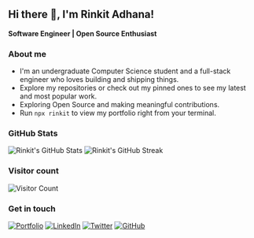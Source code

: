## Hi there :wave:, I'm Rinkit Adhana! 
**Software Engineer | Open Source Enthusiast**

### About me

- I'm an undergraduate Computer Science student and a full-stack engineer who loves building and shipping things.
- Explore my repositories or check out my pinned ones to see my latest and most popular work.
- Exploring Open Source and making meaningful contributions.
- Run `npx rinkit` to view my portfolio right from your terminal.


### GitHub Stats
![Rinkit's GitHub Stats](https://github-readme-stats.vercel.app/api?username=rinkitadhana&show_icons=true&theme=dark)  ![Rinkit's GitHub Streak](https://github-readme-streak-stats.herokuapp.com/?user=rinkitadhana&theme=dark)



### Visitor count
![Visitor Count](https://count.getloli.com/get/@rinkitadhana?theme=rule34)


### Get in touch
[![Portfolio](https://img.shields.io/badge/Portfolio-grey?style=for-the-badge&logo=vercel)](https://rinkit.tech)
[![LinkedIn](https://img.shields.io/badge/LinkedIn-blue?style=for-the-badge&logo=linkedin)](https://linkedin.com/in/rinkitadhana)
[![Twitter](https://img.shields.io/badge/Twitter-black?style=for-the-badge&logo=x)](https://x.com/damnGruz)
[![GitHub](https://img.shields.io/badge/GitHub-181717?style=for-the-badge&logo=github)](https://github.com/rinkitadhana)
